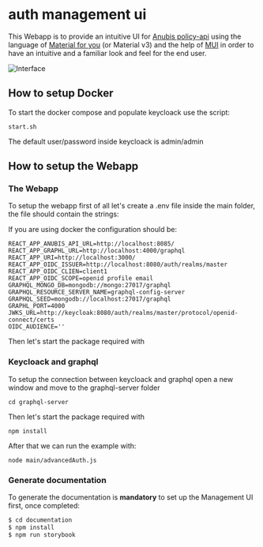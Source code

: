 # auth management ui

This Webapp is to provide an intuitive UI for [Anubis policy-api](https://github.com/orchestracities/anubis) using the language of [Material for you](https://m3.material.io/) (or Material v3) and the help of [MUI](https://mui.com/) in order to have an intuitive and a familiar look and feel for the end user.

![Interface](https://user-images.githubusercontent.com/34061179/161280350-a7a9fa46-9176-447c-b031-050f9e17f6a7.png)

## How to setup Docker

To start the docker compose and populate keycloack use the script:

```
start.sh
```

The default user/password inside keycloack is admin/admin

## How to setup the Webapp

### The Webapp

To setup the webapp first of all let's create a .env file inside the main folder, the file should contain the strings:

If you are using docker the configuration should be:

```
REACT_APP_ANUBIS_API_URL=http://localhost:8085/
REACT_APP_GRAPHL_URL=http://localhost:4000/graphql
REACT_APP_URI=http://localhost:3000/
REACT_APP_OIDC_ISSUER=http://localhost:8080/auth/realms/master
REACT_APP_OIDC_CLIEN=client1
REACT_APP_OIDC_SCOPE=openid profile email
GRAPHQL_MONGO_DB=mongodb://mongo:27017/graphql
GRAPHQL_RESOURCE_SERVER_NAME=graphql-config-server
GRAPHQL_SEED=mongodb://localhost:27017/graphql
GRAPHL_PORT=4000
JWKS_URL=http://keycloak:8080/auth/realms/master/protocol/openid-connect/certs
OIDC_AUDIENCE=''
```

Then let's start the package required with

### Keycloack and graphql

To setup the connection between keycloack and graphql open a new window and move to the graphql-server folder

```
cd graphql-server
```

Then let's start the package required with

```
npm install
```

After that we can run the example with:

```
node main/advancedAuth.js
```

### Generate documentation

To generate the documentation is **mandatory** to set up the Management UI
first, once completed:

```bash
$ cd documentation 
$ npm install
$ npm run storybook
```
